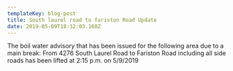 ```yaml
---
templateKey: blog-post
title: South laurel road to fariston Road Update
date: 2019-05-09T18:32:03.160Z
---
```

The boil water advisory that has been issued for the following area due to a main break: From 4276 South Laurel Road to Fariston Road including all side roads has been lifted at 2:15 p.m. on 5/9/2019
